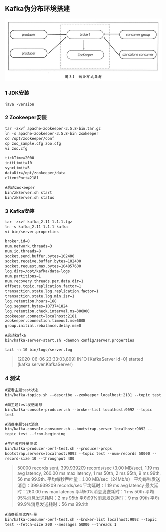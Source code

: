 ## Kafka伪分布环境搭建

![img](image/606231253298.png)

### 1 JDK安装

```shell
java -version
```

### 2 Zookeeper安装

```shell
tar -zxvf apache-zookeeper-3.5.8-bin.tar.gz
ln -s apache-zookeeper-3.5.8-bin zookeeper
cd /opt/zookeeper/conf
cp zoo_sample.cfg zoo.cfg
vi zoo.cfg
```

```
tickTime=2000
initLimit=10
syncLimit=5
dataDir=/opt/zookeeper/data
clientPort=2181
```

```shell
#启动zookeeper
bin/zkServer.sh start
bin/zkServer.sh status
```

### 3 Kafka安装

```shell
tar -zxvf kafka_2.11-1.1.1.tgz
ln -s kafka_2.11-1.1.1 kafka
vi bin/server.properties
```

```
broker.id=0
num.network.threads=3
num.io.threads=8
socket.send.buffer.bytes=102400
socket.receive.buffer.bytes=102400
socket.request.max.bytes=104857600
log.dirs=/opt/kafka/data-logs
num.partitions=1
num.recovery.threads.per.data.dir=1
offsets.topic.replication.factor=1
transaction.state.log.replication.factor=1
transaction.state.log.min.isr=1
log.retention.hours=168
log.segment.bytes=1073741824
log.retention.check.interval.ms=300000
zookeeper.connect=localhost:2181
zookeeper.connection.timeout.ms=6000
group.initial.rebalance.delay.ms=0
```

```shell
#启动kafka
bin/kafka-server-start.sh -daemon config/server.properties
```

```shell
tail -n 10 bin/logs/server.log
```

>[2020-06-06 23:33:03,809] INFO [KafkaServer id=0] started (kafka.server.KafkaServer)

### 4 测试

```shell
#查看主题test状态
bin/kafka-topics.sh --describe --zookeeper localhost:2181 --topic test
```

```shell
#向主题test发送消息
bin/kafka-console-producer.sh --broker-list localhost:9092 --topic test
```

```shell
#消费主题test消息
bin/kafka-console-consumer.sh --bootstrap-server localhost:9092 --topic test --from-beginning
```

```shell
#生产者吞吐量测试
bin/kafka-producer-perf-test.sh --producer-props bootstrap.servers=localhost:9092 --topic test --num-records 50000 --record-size 10 --throughput 400
```

>50000 records sent, 399.939209 records/sec (3.00 MB/sec), 1.19 ms avg latency, 260.00 ms max latency, 1 ms 50th, 2 ms 95th, 9 ms 99th, 56 ms 99.9th.
>平均每秒吞吐量：3.00 MB/sec（24Mb/s）
>平均每秒发送消息：399.939209 records/sec
>平均延时：1.19 ms avg latency
>最大延时：260.00 ms max latency
>平均50%消息发送耗时：1 ms 50th
>平均95%消息发送耗时：2 ms 95th
>平均99%消息发送耗时：9 ms 99th
>平均99.9%消息发送耗时：56 ms 99.9th

```shell
#消费组测试吞吐量
bin/kafka-consumer-perf-test.sh --broker-list localhost:9092 --topic test --fetch-size 200 --messages 50000 --threads 1
```

